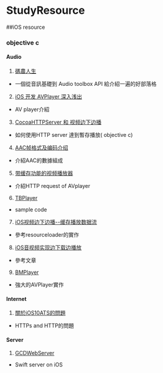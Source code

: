 # StudyResource

##iOS resource

### objective c

#### Audio 

1. [碼農人生](http://msching.github.io/blog/categories/ios-audio/)
 - 一個從音訊基礎到 Audio toolbox API 給介紹一遍的好部落格
2. [iOS 开发 AVPlayer 深入浅出](http://www.jianshu.com/p/5016b72c52bd)
 - AV player介紹
3. [CocoaHTTPServer 和 视频边下边播](http://www.jianshu.com/p/962c65c7fc5a)
 - 如何使用HTTP server 達到暫存播放( objective c)
4. [AAC帧格式及编码介绍](http://blog.csdn.net/sunnylgz/article/details/7676340)
 - 介紹AAC的數據組成
5. [带缓存功能的视频播放器](http://www.jianshu.com/p/0cb298eaa4f7)
 - 介紹HTTP request of AVplayer
6. [TBPlayer](https://github.com/suifengqjn/TBPlayer)
 - sample code
7. [iOS视频边下边播--缓存播放数据流](http://www.jianshu.com/p/990ee3db0563)
 - 參考resourceloader的實作
8. [iOS音视频实现边下载边播放](http://sky-weihao.github.io/2015/10/06/Video-streaming-and-caching-in-iOS/)
 - 參考文章
9. [BMPlayer](https://github.com/BrikerMan/BMPlayer)
 - 強大的AVPlayer實作
#### Internet
1. [關於iOS10ATS的問題](https://onevcat.com/2016/06/ios-10-ats/)
 - HTTPs and HTTP的問題

#### Server
1. [GCDWebServer](https://github.com/swisspol/GCDWebServer)
 - Swift server on iOS 
